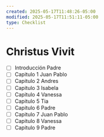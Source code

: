```yaml
---
created: 2025-05-17T11:48:26-05:00
modified: 2025-05-17T11:51:11-05:00
type: Checklist
---
```


# Christus Vivit

- [ ] Introducción Padre
- [ ] Capitulo 1 Juan Pablo
- [ ] Capitulo 2 Andres
- [ ] Capitulo 3 Isabela
- [ ] Capitulo 4 Vanessa
- [ ] Capitulo 5 Tia
- [ ] Capitulo 6 Padre
- [ ] Capitulo 7 Juan Pablo
- [ ] Capitulo 8 Vanessa
- [ ] Capitulo 9 Padre
